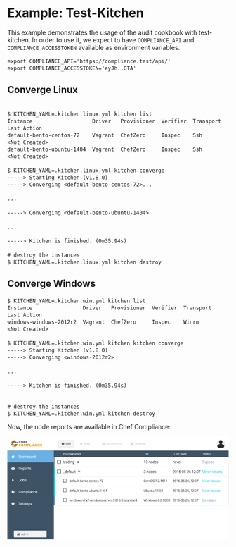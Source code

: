 # Example: Test-Kitchen

This example demonstrates the usage of the audit cookbook with test-kitchen. In order to use it, we expect to have `COMPLIANCE_API` and `COMPLIANCE_ACCESSTOKEN` available as environment variables.

```
export COMPLIANCE_API='https://compliance.test/api/'
export COMPLIANCE_ACCESSTOKEN='eyJh..GTA'
```

## Converge Linux

```

$ KITCHEN_YAML=.kitchen.linux.yml kitchen list
Instance                   Driver   Provisioner  Verifier  Transport  Last Action
default-bento-centos-72    Vagrant  ChefZero     Inspec    Ssh        <Not Created>
default-bento-ubuntu-1404  Vagrant  ChefZero     Inspec    Ssh        <Not Created>

$ KITCHEN_YAML=.kitchen.linux.yml kitchen converge
-----> Starting Kitchen (v1.8.0)
-----> Converging <default-bento-centos-72>...

...

-----> Converging <default-bento-ubuntu-1404>

...

-----> Kitchen is finished. (0m35.94s)

# destroy the instances
$ KITCHEN_YAML=.kitchen.linux.yml kitchen destroy
```

## Converge Windows

```
$ KITCHEN_YAML=.kitchen.win.yml kitchen list
Instance                Driver   Provisioner  Verifier  Transport  Last Action
windows-windows-2012r2  Vagrant  ChefZero     Inspec    Winrm      <Not Created>

$ KITCHEN_YAML=.kitchen.win.yml kitchen kitchen converge
-----> Starting Kitchen (v1.8.0)
-----> Converging <windows-2012r2>

...

-----> Kitchen is finished. (0m35.94s)


# destroy the instances
$ KITCHEN_YAML=.kitchen.win.yml kitchen destroy

```


Now, the node reports are available in Chef Compliance:

![Chef Compliance Reports](cc_report.png "Chef Compliance Reports")
